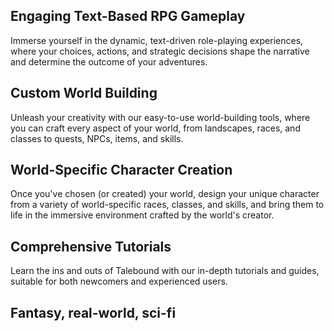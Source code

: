 
## Engaging Text-Based RPG Gameplay
Immerse yourself in the dynamic, text-driven role-playing experiences, where your choices, actions, and strategic decisions shape the narrative and determine the outcome of your adventures.

## Custom World Building
Unleash your creativity with our easy-to-use world-building tools, where you can craft every aspect of your world, from landscapes, races, and classes to quests, NPCs, items, and skills.

## World-Specific Character Creation
Once you've chosen (or created) your world, design your unique character from a variety of world-specific races, classes, and skills, and bring them to life in the immersive environment crafted by the world's creator.

## Comprehensive Tutorials
Learn the ins and outs of Talebound with our in-depth tutorials and guides, suitable for both newcomers and experienced users.

## Fantasy, real-world, sci-fi
